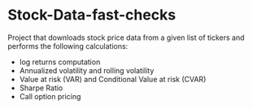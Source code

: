 # Stock-Data-fast-checks

Project that downloads stock price data from a given list of tickers and performs the following calculations:

- log returns computation
- Annualized volatility and rolling volatility
- Value at risk (VAR) and Conditional Value at risk (CVAR)
- Sharpe Ratio
- Call option pricing


